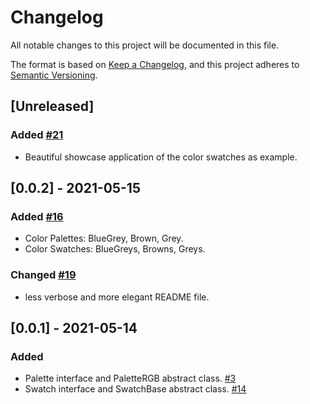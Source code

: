 # Changelog

All notable changes to this project will be documented in this file.

The format is based on [Keep a Changelog](https://keepachangelog.com/en/1.0.0/),
and this project adheres to [Semantic Versioning](https://semver.org/spec/v2.0.0.html).

## [Unreleased]
### Added [#21](https://github.com/dartoos-dev/eo_color/issues/21)
- Beautiful showcase application of the color swatches as example.

## [0.0.2] - 2021-05-15
### Added [#16](https://github.com/dartoos-dev/eo_color/issues/16)
- Color Palettes: BlueGrey, Brown, Grey.
- Color Swatches: BlueGreys, Browns, Greys.

### Changed [#19](https://github.com/dartoos-dev/eo_color/issues/19)
- less verbose and more elegant README file.

## [0.0.1] - 2021-05-14
### Added
- Palette interface and PaletteRGB abstract class. [#3](https://github.com/dartoos-dev/eo_color/issues/3)
- Swatch interface and SwatchBase abstract class. [#14](https://github.com/dartoos-dev/eo_color/issues/14)
